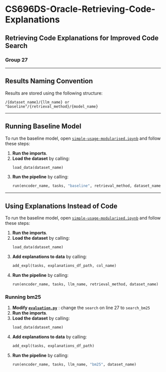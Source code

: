 
# CS696DS-Oracle-Retrieving-Code-Explanations  
## Retrieving Code Explanations for Improved Code Search  
### Group 27  

---

## Results Naming Convention  
Results are stored using the following structure:  
```
/{dataset_name}/{llm_name} or "baseline"/{retrieval_method}/{model_name}
```

---

## Running Baseline Model  
To run the baseline model, open [`simple-usage-modularised.ipynb`](coir-main/simple-usage-modularised.ipynb) and follow these steps:  

1. **Run the imports**.  
2. **Load the dataset** by calling:  
   ```python
   load_data(dataset_name)
    ```
3. **Run the pipeline** by calling:  
    ```python
   run(encoder_name, tasks, "baseline", retrieval_method, dataset_name)
    ```
---

## Using Explanations Instead of Code
To run the baseline model, open [`simple-usage-modularised.ipynb`](coir-main/simple-usage-modularised.ipynb) and follow these steps: 
1. **Run the imports**.  
2. **Load the dataset** by calling:  
   ```python
   load_data(dataset_name)
    ```
3. **Add explanations to data** by calling:  
   ```python
   add_expl(tasks, explanations_df_path, col_name)
    ```
4. **Run the pipeline** by calling:  
    ```python
   run(encoder_name, tasks, llm_name, retrieval_method, dataset_name)
    ```

### Running bm25
1. **Modify [`evaluation.py`](coir-main/coir/beir/retrieval/evaluation.py)** : change the ```search``` on line 27 to ```search_bm25 ```
2. **Run the imports**.  
3. **Load the dataset** by calling:  
   ```python
   load_data(dataset_name)
    ```
4. **Add explanations to data** by calling:  
   ```python
   add_expl(tasks, explanations_df_path)
    ```
5. **Run the pipeline** by calling:  
    ```python
   run(encoder_name, tasks, llm_name, "bm25", dataset_name)
    ```

